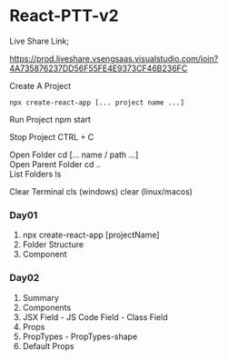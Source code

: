 # React-PTT-v2


Live Share Link;

https://prod.liveshare.vsengsaas.visualstudio.com/join?4A735876237DD56F55FE4E9373CF46B236FC

Create A Project
```
npx create-react-app [... project name ...]
```
Run Project
npm start

Stop Project
CTRL + C

Open Folder
cd [... name / path ...]
<br/>
Open Parent Folder
cd ..
<br/>
List Folders
ls
<br/>

Clear Terminal
cls (windows)
clear (linux/macos)


### Day01

1. npx create-react-app [projectName]
2. Folder Structure
3. Component

### Day02

1. Summary
2. Components
3. JSX Field - JS Code Field - Class Field
4. Props
5. PropTypes - PropTypes-shape
6. Default Props